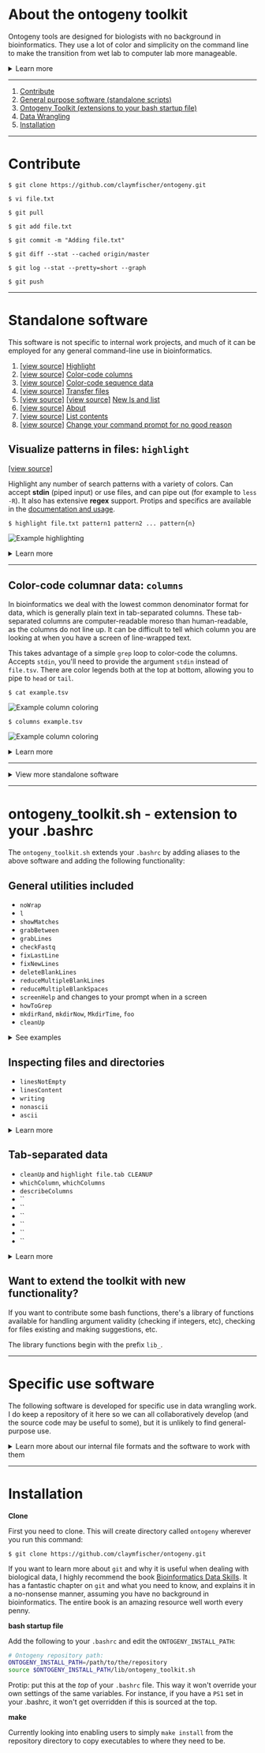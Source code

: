 # About the ontogeny toolkit

Ontogeny tools are designed for biologists with no background in bioinformatics. They use a lot of color and simplicity on the command line to make the transition from wet lab to computer lab more manageable. 

<details>
<summary>Learn more</summary>

The name *ontogeny* refers to the development of an individual from embryo to maturity. I chose this name as my hope is these tools help you to go from terrified of a command line to proficient in bioinformatics.

They are bash shell scripts cobbled together while learning how to work with biological data on UNIX/Linux servers (data wrangling).

They follow [kent](https://github.com/ucscGenomeBrowser/kent) command conventions. This means executing the command with no arguments will show usage/help. Most also follow UNIX/Linux conventions by showing usage when run with the `-h` or `--help` flags.

---

Most UNIX software is designed to be [minimimalist](https://en.wikipedia.org/wiki/Unix_philosophy). This is ideal for UNIX power tools, as it makes dealing with data easier in pipelines. 

On the other hand, most of my software is not designed to be part of a pipeline. These tools were designed to format the data for non-programmers to read more easily. Output tends to have columns formatted to align, lots of color, and spacing on the top, left and bottom. This would throw a wrench in the gears of most data pipelines.

</details>

---

1. <a href="#Contribute">Contribute</a>
2. <a href="#General">General purpose software (standalone scripts)</a>
2. <a href="#toolkit">Ontogeny Toolkit (extensions to your bash startup file)</a>
3. <a href="#Specific">Data Wrangling</a>
4. <a href="#Installation">Installation</a>

---
<a name="Contribute"></a>
# Contribute

`$ git clone https://github.com/claymfischer/ontogeny.git`

`$ vi file.txt`

`$ git pull`

`$ git add file.txt`

`$ git commit -m "Adding file.txt"`

`$ git diff --stat --cached origin/master`

`$ git log --stat --pretty=short --graph`

`$ git push`

---
<a name="General"></a>
# Standalone software

This software is not specific to internal work projects, and much of it can be employed for any general command-line use in bioinformatics.

1. [[view source]](https://github.com/claymfischer/ontogeny/blob/master/bin/ontogeny_highlight.sh) <a href="#highlight">Highlight</a>
2. [[view source]](https://github.com/claymfischer/ontogeny/blob/master/bin/ontogeny_columns.sh) <a href="#columns">Color-code columns</a>
3. [[view source]](https://github.com/claymfischer/ontogeny/blob/master/bin/ontogeny_fastq.sh) <a href="#sequence">Color-code sequence data</a>
4. [[view source]](https://github.com/claymfischer/ontogeny/blob/master/bin/ontogeny_transfer.sh) <a href="#transfer">Transfer files</a>
5. [[view source]](https://github.com/claymfischer/ontogeny/blob/master/bin/ontogeny_newLs.sh) [[view source]](https://github.com/claymfischer/ontogeny/blob/master/bin/ontogeny_list.sh) <a href="#newls">New ls and list</a>
6. [[view source]](https://github.com/claymfischer/ontogeny/blob/master/bin/ontogeny_about.sh) <a href="#about">About</a>
7. [[view source]](https://github.com/claymfischer/ontogeny/blob/master/bin/ontogeny_contents.sh) <a href="#contents">List contents</a>
7. [[view source]](https://github.com/claymfischer/ontogeny/blob/master/bin/ontogeny_changePrompt.sh) <a href="#prompt">Change your command prompt for no good reason</a>

<a name="highlight"></a>
## Visualize patterns in files: `highlight`
 [[view source]](https://github.com/claymfischer/ontogeny/blob/master/bin/ontogeny_highlight.sh)
 
Highlight any number of search patterns with a variety of colors. Can accept **stdin** (piped input) or use files, and can pipe out (for example to `less -R`). It also has extensive **regex** support. Protips and specifics are available in the [documentation and usage](https://github.com/claymfischer/ontogeny/blob/master/docs_highlight.md).


`$ highlight file.txt pattern1 pattern2 ... pattern{n}`

![Example highlighting](/images/highlight/highlight.sh.png)

<details>
<summary>Learn more</summary>

**Input:** `stdin` `pipedinput` `file.txt` `"multiple.txt files.txt"` `file.*`

Input examples: 

`$ highlight *.txt pattern1 pattern2 ... pattern*n*`

`$ highlight "file.txt file2.txt" pattern1 pattern2 ... pattern*n*`

`$ cat file.txt | grep pattern1 | highlight stdin pattern2 pattern3 | less -R`

`$ cat file.txt | grep pattern1 | highlight pipedinput pattern2 pattern3 | less -R`

`pipedinput` and `stdin` are both the same, but `stdin` will show you a color legend of what you're highlighting.

> Note: adding multiple files will *filter* to only lines containing all the patterns. You can trick it to filter withinin a single file by also including the empty file `/dev/null`, for example: `$ highlight "/dev/null file.txt" pattern1 pattern2`

As this can handle any number of patterns (and will color them randomly with 256 colors), it's useful for a lot of QA purposes, making visual connections easier. For example, you could use command substitution to generate your pattern list:

`$ highlight file.txt $( cat listOfAssemblyNames.tsv | cut -f 2 | awk NF | sort | uniq | tr '\n' ' ' )`

> Note: there are patterns with special meaning, such as `CLEANUP` to help location errant tabs and spaces in biological data storage.

</details>

---
<a name="columns"></a>
## Color-code columnar data: `columns`

In bioinformatics we deal with the lowest common denominator format for data, which is generally plain text in tab-separated columns. These tab-separated columns are computer-readable moreso than human-readable, as the columns do not line up. It can be difficult to tell which column you are looking at when you have a screen of line-wrapped text.

This takes advantage of a simple `grep` loop to color-code the columns. Accepts `stdin`, you'll need to provide the argument `stdin` instead of `file.tsv`. There are color legends both at the top at bottom, allowing you to pipe to `head` or `tail`.

`$ cat example.tsv`

![Example column coloring](/images/columns/columns_preview_before.png)

`$ columns example.tsv`

![Example column coloring](/images/columns/column_preview_after.png)

<details>
<summary>Learn more</summary>

Any additional arguments will color specific columns for comparison. This example also shows how to use `stdin`.

`$ cat example.tsv | columns stdin 3 6 9 10 17 25`

![Example column coloring](/images/columns/column_comparisons.png)

</details>

--- 

<details>
<summary>View more standalone software</summary>

<a name="sequence"></a>
## Color-code sequence and quality score data: `fastq`

Color-codes bases in a gzipped fastq file.

`$ fastq SRR123.fastq.gz`

![Example fastq color-coding](/images/fastq/fastq.png)

<details>
<summary>Learn more</summary>

You can also color-code the quality score. Set any third argument.

`$ fastq SRR123.fastq.gz x`

![Example fastq color-coding](/images/fastq/fastq_quality.png)

</details>

--- 

<a name="newls"></a>
## New ls and new list: `newls` and `list`

This lists directories first, then files. It can color-code different types of files.

If you are new to shell scripting, these are fantastic examples to begin modifying. They were written as tutorials for how to write shell scripts. They are similar, except `list` will also do a line count for text files.

![Example transfer](/images/new_ls/new_ls.png)
![Example transfer](/images/new_ls/new_list.png)

--- 
<a name="about"></a>
## Quick inspection of file or directory: `about`

This will tell you about any file or directory. It has lazy usage, or more verbose usage that allows detailed previews of the file. 

*This was my first shell script, and really is not a great example of code. However, it's fast and it does what it needs so I've never updated it.*

<details>
<summary>Learn more</summary>
### About files

It will tell you file size, encoding (ASCII or non-ASCII), when the file was last modified in human terms (seconds, minutes, days, weeks, months, years), how many lines it has (and of those, how many are non-blank and how many are actual content, not comments), how many columns (default delimiter is a tab, but you can set it). It also previews the head and foot of a file. 

![Example about](/images/about/about_file.png)

`$ about file.txt`

### About directories

Gives you the real and apparent size of directory (eg. if transferring the contents over a network), the number of files in the top level as well as in all subdirectories, when the directory was last modified, any file extensions and examples with those extensions, and groups files by date modified.

![Example about](/images/about/about_directory.png)

</details> 

--- 

<a name="contents"></a>
## More informative directory contents: `contents`

This is an extension of a script I found in 'Wicked Cool Shell Scripts.'

![Example contents](/images/contents/contents.png)

---

<a name="transfer"></a>
## Quickly transfer files to-and-from your server: `transfer`

This is a simple script that generates a color-coded SCP command to upload or download files. It was written as a tutorial in bash shell scripting.

![Example transfer](/images/transfer/transfer.png)

<details>
<summary>Learn more</summary>
`$ transfer file1.txt file2.txt ... file{n}.txt`

It also takes advantage of filename expansion

` $ transfer *.txt`
</details>

---

<a name="prompt"></a>
## Change your command prompt `promptScript`

<details>
<summary>Learn more</summary>

This is a silly piece of software with no practical purpose, it was written as an exercise challenge when learning bash shell scripting.

![Example .bashrc aliases](/images/changePrompt/changePrompt.png)

It allows you to change your command prompt to any character. It can give you a new character at each prompt, or keep the same character, or return you to your old command prompt when done. The prompts chosen requires changing the settings of LC_ALL to allow UNICODE, so will affect `sort` behavior.

</details>

---
<a name="Colors"></a>
# Display 256-color palette library: `palette`

If you'd like to start using colors, here is the output from `bin/paletteTest.sh`:

![colors](/images/palette_fg.png)

![colors](/images/palette_bg.png)

![colors](/images/gradients.png)

</details> 

--- 

<a name="toolkit"></a>
# ontogeny_toolkit.sh - extension to your .bashrc

The `ontogeny_toolkit.sh` extends your `.bashrc` by adding aliases to the above software and adding the following functionality:


## General utilities included

* `noWrap`
* `l`
* `showMatches`
* `grabBetween`
* `grabLines`
* `checkFastq`
* `fixLastLine`
* `fixNewLines`
* `deleteBlankLines`
* `reduceMultipleBlankLines`
* `reduceMultipleBlankSpaces`
* `screenHelp` and changes to your prompt when in a screen
* `howToGrep`
* `mkdirRand`, `mkdirNow`, `MkdirTime`, `foo`
* `cleanUp`

<details>
<summary>See examples</summary>

### Temporarily disable text wrapping `noWrap`

Execute `noWrap` to temporarily halt line wrapping around your terminal. After 20 seconds your terminal is back to default.

### Human-readable ls: `l`

Execute `l` (lowercase L) to list everything in the directory in a more human-readable fashion, including the time stamps. It's a simple alias.

### Display at matches with context: `showMatches`

![ontogeny_toolkit.sh](/images/aliases/showMatches.png)

Execute `showMatches file.txt pattern` to show all matches (highlighted) with context. Add another argument to set amount of context you want to include: `showMatches file.txt pattern 10`. 

> Very fast and useful for parsing files with multiple matches, for example looking for a certain type of error in an error logs.

> Patterns have extensive regex support, as shown in image above

### Display all content between two patterns: `grabBetween`

![ontogeny_toolkit.sh](/images/aliases/grabBetween.png)

`grabBetween file.txt pattern1 pattern2`

> Note that this will grab the first match of the pattern found, and will ignore further matches.

> Patterns have extensive regex support

### Display content between two lines: `grabLines`

![ontogeny_toolkit.sh](/images/aliases/grabLines.png)

`grabLines file.txt 100 250`

This will return all content between line numbers. 

### Grab specific lines out of a gzipped fastq: `checkFastq`

This grabs the content between specific line numbers in a gzipped fastq file. Same usage as `grabLines`.

### Fix errors where last line of a file is a funky line break: `fixLastLine`.

`cat file.txt | fixLastLine > file2.txt`

Pipe to this to fix issues with CRLF lines. Very common with data saved from spreadsheets or text files from Windows PCs.

> Note that this is useful because many programs define a line as ending in a line break. If the last line does not ending with a line break, it may cause issues with some software.

### Fix files that have funky line breaks: `fixNewLines`

`cat file.txt | fixNewLines > file2.txt`

Pipe to this to fix CRLF lines in a file. Very common with data saved from spreadsheets or text files from Windows PCs.

### Remove all blank lines: `deleteBlankLines`

`cat file.txt | deleteBlankLines > file2.txt`

Removes blank lines from a file. Used in a pipe.

### Reduce multiple blank lines to one: `reduceMultipleBlankLines`

`cat file.txt | reduceMultipleBlankLines > file2.txt`

This will fix up a file by reducing regions with multiple blank lines to only one blank line.

### Reduce multiple blank spaces to one: `reduceMultipleBlankSpaces`

`cat file.txt | reduceMultipleBlankSpaces > file2.txt`

This will clean up a file, reducing areas with more than one space to only one space.

<a name="screen"></a>
### Make it clear when in a screen, and show screen sessions: `screenHelp`

Your prompt will automatically change when entering a `screen` to alert you that you're in a `screen` session.

![Example .bashrc aliases](/images/aliases/screen.png)

You can also invoke help by simply running `screenHelp` either in the screen session or on the command line for a quick refresher. It will also show you a list of running `screen` sessions or the name of your current screen, if in one.

![Example .bashrc aliases](/images/aliases/screenHelp.png)


<a name="grep"></a>
### grep cheatsheet: `howToGrep`
Since `grep` is such an important tool for bioinformaticians to learn, there's also a `howtogrep` refresher.

![Example .bashrc aliases](/images/aliases/howtogrep.png)

<a name="tmp"></a>
### Make better tmp directories: `mkdirRand`, `mkdirNow`, `MkdirTime`, `foo`

If you find yourself making a lot of `tmp` `temp` or `foo` directories and getting them mixed up, here are a few commands to make a unique directory that you can keep track of.

![Example .bashrc aliases](/images/aliases/mkdir.png)

</details>

## Inspecting files and directories

* `linesNotEmpty`
* `linesContent`
* `writing`
* `nonascii`
* `ascii`

<details>
<summary>Learn more</summary>

### Quickly view the beginning and end of a file: `inspect`

`inspect file.txt`

Default is to include first and last 5 lines, but you can set a different number: `inspect file.txt 20`+

### Quickly align delimited output: `formatted`

`cat file.txt | processing | formatted`

This will allow you to align files in a pipe. Can set any delimiter, but defaults to tab. For example, a csv file: `cat file.txt | formatted ","`

### Align file content: `align file.txt`

`align file.txt "delimiter"`

Aligns a file according to delimiter. If no delimiter set, defaults to tab. 

### Alternate row color, so data is easier to read: `alternateRows`

`cat file.txt | alternateRows`

Gives every other row a gray background color.

### Alternate row output with color: `colorRows`

`cat file.txt | colorRows`

Gives every other row a random color. Set an argument to give it a background color, instead.

### Organize content into gray blocks: `blocks`

`blocks file.tab`

Can set any delimiter as the second argument, defaults to tab.

### Turn small delimited content into colorful, spreadsheet-like grids: `grid`

`grid file.tab`

Can set any delimiter as the second argument, defaults to tab. 

Third argument will truncate line, for example to truncate each column to 10 characters: `grid file.tab tab 10`

It can also truncate to the `average` or `avg` of the column characters: `grid file.tab tab avg`

### `linesNotEmpty`

`cat file.txt | linesNotEmpty`

Returns number of lines that are not empty or white space.

### `linesContent`

`cat file.txt | linesContent

Returns number of lines containing content and which so not begin with a hashtag.

### Test if your current directory is actively writing anything: `writing`

![Example .bashrc aliases](/images/aliases/writing.png)

Simple trick to see if a directory size changes over one second. 

> Note: this uses `du`, then sleeps and uses `du` again to determine speed of writing. Large directories can take a while to run `du`, so the rate of writing may be inaccurate.

### Check if a file has non-ascii characters: `ascii` and `nonascii`

`cat file.txt | ascii`

![Example .bashrc aliases](/images/aliases/ascii.png)

`cat file.txt | nonascii`

![Example .bashrc aliases](/images/aliases/nonascii.png)


</details>



## Tab-separated data

* `cleanUp` and `highlight file.tab CLEANUP` 
* `whichColumn`, `whichColumns`
* `describeColumns`
* ``
* ``
* ``
* ``
* ``
* ``
<details>
<summary>Learn more</summary>

### Visually inspect for multiple spaces or tabs where they shouldn't be. ` cat file.txt | cleanUp `

![Example .bashrc aliases](/images/aliases/cleanUp.png)

Visually locate multiple spaces/tabs, helpful when data isn't validating the way you expected.

> Tip: `highlight` has a special pattern which works even better. `highlight file.txt CLEANUP`.

### Decipher which column number has your data of interest: `whichColumns`

`cat file.txt | whichColumns`

Figure out which column number you need. 

![Example .bashrc aliases](/images/aliases/whichColumn.png)

This way will preview the second line of the file to help you confirm it's the correct column.

![Example .bashrc aliases](/images/aliases/whichColumns.png)

> Tip: sometimes the file has funky line breaks if copied and pasted from a spreadsheet, so try `cat file.txt | fixNewLines | whichColumns.png` if you encounter troubles.

### Decipher which column number has your data of interest: `describeColumns`

`describeColumns file.tsv`

A fork of `whichColumns`, and also provides the column number, column header and first row value for a tab-separated file.

### `summarizeColumns`

`summarizeColumns file.tsv` will give a detailed overview of each column and let you know if the column numbers are inconsistent or the file uses Windows-style CRLF line breaks. You can set any delimiter, it defaults to tab. 

> Note that it gives 5 random values from each column so you get an idea of what's going on. You can instruct it to give a specific number of examples, and even truncate each example so they all fix on your screen.

### `cutColumns`

`cutColumns file.tsv 1 2 3`

Returns the file, but without the columns specified as arguments. Can be in any order.

### `columnAverage`

`cat file.tsv | cut -f 1 | columnAverage` This will return the average number of characters. This is for piped input, one column of data.

### `columnLengths`

`cat file.tsv | columnLengths` This will return the average characters in each column. Used in a pipe.

### `numColumns` 

`numColumns file.tsv` Returns the number of columns in a tab-separated file.

### `maxColumns`

`cat file.tsv | maxColumns` Returns the highest number of columns found in a tab-separated file.

### `minColumns`

Returns the lowest number of columns found in a tab-separted file.



Tab-separated data can be difficult to read if the rows vary in character length. Here's an example of using the format alias. 
Note that to align this, a character needs to be placed in columns or rows with blanks. This will insert a period (.) character. Seeing it aligned can be easier to read than coloring the columns.

![Example .bashrc aliases](/images/aliases/format_plain.png)

![Example .bashrc aliases](/images/aliases/format_formatted.png)

It's even easier to read than the color-coded `column` program from above:

![Example .bashrc aliases](/images/aliases/format_colored.png)


</details>

## Want to extend the toolkit with new functionality?

If you want to contribute some bash functions, there's a library of functions available for handling argument validity (checking if integers, etc), checking for files existing and making suggestions, etc.

The library functions begin with the prefix `lib_`.

--- 
<a name="Specific"></a>
# Specific use software

The following software is developed for specific use in data wrangling work. I do keep a repository of it here so we can all collaboratively develop (and the source code may be useful to some), but it is unlikely to find general-purpose use.

<details>
<summary>Learn more about our internal file formats and the software to work with them</summary>

A lot of this software is designed to work for:

**ra file, or Tag Storm**

An ra (relational-alternative) file establishes a record as a set of related tags and values in a blank line-delimited stanza (block of text). Parent stanzas convey tags and values shared with the rest of the file. Indented stanzas inherit parent stanzas, and can override parent settings. 

These are designed to be human-readable, and reduce redundancy of tab-separated files.

**manifest file**

This is a list of files with a unique identifer to link the file with metadata about it. Tab separated columns.

**spreadsheets**

In collaborating with off-site folks who are not familiar with the command-line, it can often be easier to share Google Sheets or Excel Spreadsheets. There is some software to generate input for spreadsheets.

---

1. Check submission
2. Generate spreadsheet input
3. Generate a tag storm summary
4. Generate a tag summary

---

### List all empty tags: `emptyTags`

`cat meta.txt | processing | emptyTags`

Useful to see if your processing messes up any tags.

### Remove all empty tags: `removeEmptyTags`

`cat meta.txt | processing | removeEmptyTags > meta.new`

### Make a list of tags in a Tag Storm: `listAllTags`

`listAllTags meta.txt`

### Show currently-valid tags from cdwCheckValidation.c: `listValidTags`

### Test if a Tag Storm has any invalid tags: `checkTagsValid`

### Convert to tag-style: `convertMisceFields`

`head -n 1 meta.tab | convertMisceFields >> fixedHeader.txt`

This will lower-case, convert spaces and dashes to underbars, and even change camel-cased to tag-format.

### Visually see how you Tag Storm maps to your manifest: `mapToManifest`

### Visually see how your manifest files maps to your Tag Storm: `mapToMeta`

## Check submission

This gives a summary of a relational-alternative, or ra, file. 

If an md5sum file is present, it will also validate that there are no collisions and compare it to the md5sum file.

![checkSubmission](/images/checkSubmission/checkSubmission_fail.png)

--- 

## Generate spreadsheet input

This takes a tag storm as input, does some calculations and gives a tab-separated output for importing into a tag reconciliation spreadsheet.

![generate spreadsheet input](/images/spreadsheetInput/spreadsheetInput.png)

---

## Generate a tag storm summary

This gives you a tag-by-tag count of values and totals them for you. Very useful for a high-level look at a tag storm.

![tagStormSummary](/images/tagStormSummary/tagStormSummary.png)

---

## Generate a tag summary

This gives a summary of a tag from a tag storm, providing counts and showing all the different values and the stanza indentation for each.

![tagSummary](/images/tagSummary/tagSummary.png)

</details>

---
<a name="Installation"></a>
# Installation

**Clone**

First you need to clone. This will create directory called `ontogeny` wherever you run this command:

`$ git clone https://github.com/claymfischer/ontogeny.git`

If you want to learn more about `git` and why it is useful when dealing with biological data, I highly recommend the book [Bioinformatics Data Skills](http://proquest.safaribooksonline.com/book/bioinformatics/9781449367480). It has a fantastic chapter on `git` and what you need to know, and explains it in a no-nonsense manner, assuming you have no background in bioinformatics. The entire book is an amazing resource well worth every penny.

**bash startup file**

Add the following to your `.bashrc` and edit the `ONTOGENY_INSTALL_PATH`:
```bash
# Ontogeny repository path:
ONTOGENY_INSTALL_PATH=/path/to/the/repository
source $ONTOGENY_INSTALL_PATH/lib/ontogeny_toolkit.sh
```
Protip: put this at the *top* of your `.bashrc` file. This way it won't override your own settings of the same variables. For instance, if you have a `PS1` set in your .bashrc, it won't get overridden if this is sourced at the top.

**make**

Currently looking into enabling users to simply `make install` from the repository directory to copy executables to where they need to be.
